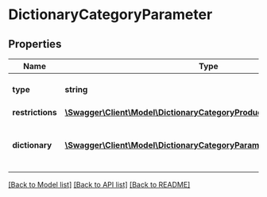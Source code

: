 # DictionaryCategoryParameter

## Properties
Name | Type | Description | Notes
------------ | ------------- | ------------- | -------------
**type** | **string** |  | [optional] [default to 'dictionary']
**restrictions** | [**\Swagger\Client\Model\DictionaryCategoryProductParameterRestrictions**](DictionaryCategoryProductParameterRestrictions.md) |  | [optional] 
**dictionary** | [**\Swagger\Client\Model\DictionaryCategoryParameterDictionary[]**](DictionaryCategoryParameterDictionary.md) | Defines the values accepted for this parameter. | [optional] 

[[Back to Model list]](../../README.md#documentation-for-models) [[Back to API list]](../../README.md#documentation-for-api-endpoints) [[Back to README]](../../README.md)

